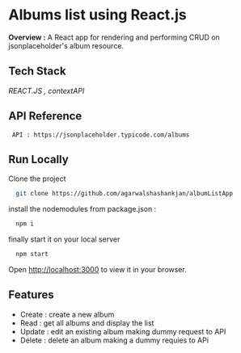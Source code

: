 # Albums list using React.js

**Overview :** A React app for rendering and performing CRUD on jsonplaceholder's album resource.

## Tech Stack

_REACT.JS , contextAPI_

## API Reference

```http
 API : https://jsonplaceholder.typicode.com/albums
```

## Run Locally

Clone the project

```bash
  git clone https://github.com/agarwalshashankjan/albumListApp
```

install the nodemodules from package.json :

```bash
  npm i
```

finally start it on your local server

```bash
  npm start
```

Open [http://localhost:3000](http://localhost:3000) to view it in your browser.

## Features

- Create : create a new album
- Read : get all albums and display the list
- Update : edit an existing album making dummy request to API
- Delete : delete an album making a dummy requies to APi
